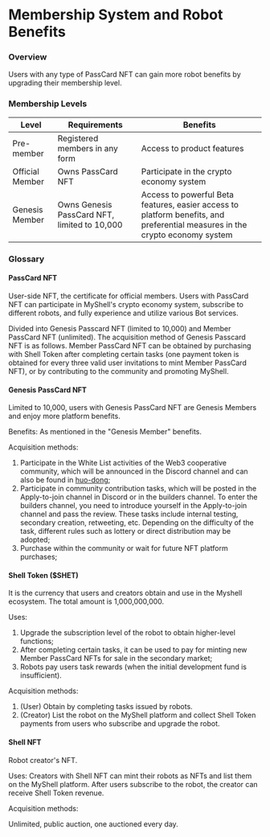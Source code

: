 # Membership System and Robot Benefits

### Overview

Users with any type of PassCard NFT can gain more robot benefits by upgrading their membership level.

### Membership Levels

| Level      | Requirements                       | Benefits                                              |
| ---------- | ---------------------------------- | ----------------------------------------------------- |
| Pre-member | Registered members in any form     | Access to product features                            |
| Official Member | Owns PassCard NFT                | Participate in the crypto economy system              |
| Genesis Member | Owns Genesis PassCard NFT, limited to 10,000 | Access to powerful Beta features, easier access to platform benefits, and preferential measures in the crypto economy system |

### Glossary

#### **PassCard NFT**

User-side NFT, the certificate for official members. Users with PassCard NFT can participate in MyShell's crypto economy system, subscribe to different robots, and fully experience and utilize various Bot services.

Divided into Genesis Passcard NFT (limited to 10,000) and Member PassCard NFT (unlimited). The acquisition method of Genesis Passcard NFT is as follows. Member PassCard NFT can be obtained by purchasing with Shell Token after completing certain tasks (one payment token is obtained for every three valid user invitations to mint Member PassCard NFT), or by contributing to the community and promoting MyShell.

#### Genesis PassCard NFT

Limited to 10,000, users with Genesis PassCard NFT are Genesis Members and enjoy more platform benefits.

Benefits: As mentioned in the "Genesis Member" benefits.

Acquisition methods:

1. Participate in the White List activities of the Web3 cooperative community, which will be announced in the Discord channel and can also be found in [huo-dong](../huo-dong/ "mention");
2. Participate in community contribution tasks, which will be posted in the Apply-to-join channel in Discord or in the builders channel. To enter the builders channel, you need to introduce yourself in the Apply-to-join channel and pass the review. These tasks include internal testing, secondary creation, retweeting, etc. Depending on the difficulty of the task, different rules such as lottery or direct distribution may be adopted;
3. Purchase within the community or wait for future NFT platform purchases;

#### Shell Token ($SHET)

It is the currency that users and creators obtain and use in the Myshell ecosystem. The total amount is 1,000,000,000.

Uses:

1. Upgrade the subscription level of the robot to obtain higher-level functions;
2. After completing certain tasks, it can be used to pay for minting new Member PassCard NFTs for sale in the secondary market;
3. Robots pay users task rewards (when the initial development fund is insufficient).

Acquisition methods:

1. (User) Obtain by completing tasks issued by robots.
2. (Creator) List the robot on the MyShell platform and collect Shell Token payments from users who subscribe and upgrade the robot.

#### Shell NFT

Robot creator's NFT.

Uses: Creators with Shell NFT can mint their robots as NFTs and list them on the MyShell platform. After users subscribe to the robot, the creator can receive Shell Token revenue.

Acquisition methods:

Unlimited, public auction, one auctioned every day.